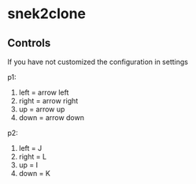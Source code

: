 # snek2clone 

## Controls
If you have not customized the configuration in settings

p1:
1. left = arrow left
2. right = arrow right
3. up = arrow up
4. down = arrow down

p2:
1. left = J
2. right = L
3. up = I
4. down = K
